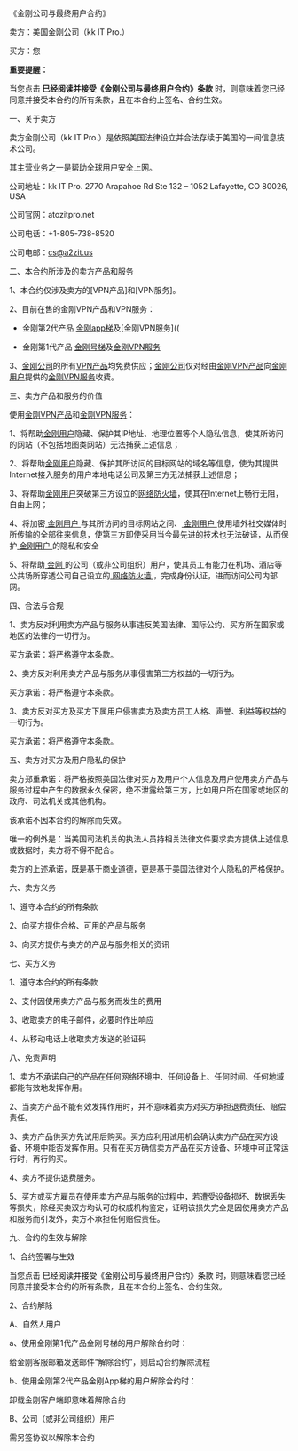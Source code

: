《金刚公司与最终用户合约》

卖方：美国金刚公司（kk IT Pro.）

买方：您

<strong> 重要提醒：</strong >

当您点击<strong> 巳经阅读并接受《金刚公司与最终用户合约》条款 </strong>时，则意味着您已经同意并接受本合约的所有条款，且在本合约上签名、合约生效。


一、关于卖方

卖方金刚公司（kk IT Pro.）是依照美国法律设立并合法存续于美国的一间信息技术公司。

其主营业务之一是帮助全球用户安全上网。

公司地址：kk IT Pro.
2770 Arapahoe Rd Ste 132 – 1052
Lafayette, CO 80026, USA

公司官网：atozitpro.net

公司电话：+1-805-738-8520

公司电邮：cs@a2zit.us


二、本合约所涉及的卖方产品和服务

1、本合约仅涉及卖方的[VPN产品]和[VPN服务]。

2、目前在售的金刚VPN产品和VPN服务：

- 金刚第2代产品 [金刚app梯]()及[金刚VPN服务]((

- 金刚第1代产品 [金刚号梯]()及[金刚VPN服务]()

3、[金刚公司]()的所有[VPN产品]()均免费供应；[金刚公司]()仅对经由[金刚VPN产品]()向[金刚用户]()提供的[金刚VPN服务]()收费。


三、卖方产品和服务的价值

使用[金刚VPN产品]()和[金刚VPN服务]()：

1、将帮助[金刚用户]()隐藏、保护其IP地址、地理位置等个人隐私信息，使其所访问的网站（不包括地图类网站）无法捕获上述信息；

2、将帮助[金刚用户]()隐藏、保护其所访问的目标网站的域名等信息，使为其提供Internet接入服务的用户本地电话公司及第三方无法捕获上述信息；

3、将帮助[金刚用户]()突破第三方设立的[网络防火墙]()，使其在Internet上畅行无阻，自由上网；

4、将加密[ 金刚用户 ](https://github.com/a2zitpro/web/blob/master/LadderFree/kkDictionary/KKUser.md)与其所访问的目标网站之间、[ 金刚用户 ](https://github.com/a2zitpro/web/blob/master/LadderFree/kkDictionary/KKUser.md)使用墙外社交媒体时所传输的全部往来信息，使第三方即使采用当今最先进的技术也无法破译，从而保护[ 金刚用户 ](https://github.com/a2zitpro/web/blob/master/LadderFree/kkDictionary/KKUser.md)的隐私和安全
 
5、将帮助[ 金刚 ]()的公司（或非公司组织）用户，使其员工有能力在机场、酒店等公共场所穿透公司自己设立的[ 网络防火墙 ]()，完成身份认证，进而访问公司内部网。


四、合法与合规

1、卖方反对利用卖方产品与服务从事违反美国法律、国际公约、买方所在国家或地区的法律的一切行为。

买方承诺：将严格遵守本条款。

2、卖方反对利用卖方产品与服务从事侵害第三方权益的一切行为。

买方承诺：将严格遵守本条款。

3、卖方反对买方及买方下属用户侵害卖方及卖方员工人格、声誉、利益等权益的一切行为。

买方承诺：将严格遵守本条款。

五、卖方对买方及用户隐私的保护

卖方郑重承诺：将严格按照美国法律对买方及用户个人信息及用户使用卖方产品与服务过程中产生的数据永久保密，绝不泄露给第三方，比如用户所在国家或地区的政府、司法机关或其他机构。

该承诺不因本合约的解除而失效。

唯一的例外是：当美国司法机关的执法人员持相关法律文件要求卖方提供上述信息或数据时，卖方将不得不配合。

卖方的上述承诺，既是基于商业道德，更是基于美国法律对个人隐私的严格保护。


六、卖方义务

1、遵守本合约的所有条款

2、向买方提供合格、可用的产品与服务

3、向买方提供与卖方的产品与服务相关的资讯


七、买方义务

1、遵守本合约的所有条款

2、支付因使用卖方产品与服务而发生的费用

3、收取卖方的电子邮件，必要时作出响应

4、从移动电话上收取卖方发送的验证码


八、免责声明

1、卖方不承诺自己的产品在任何网络环境中、任何设备上、任何时间、任何地域都能有效地发挥作用。

2、当卖方产品不能有效发挥作用时，并不意味着卖方对买方承担退费责任、赔偿责任。

3、卖方产品供买方先试用后购买。买方应利用试用机会确认卖方产品在买方设备、环境中能否发挥作用。只有在买方确信卖方产品在买方设备、环境中可正常运行时，再行购买。

4、卖方不提供退费服务。

5、买方或买方雇员在使用卖方产品与服务的过程中，若遭受设备损坏、数据丢失等损失，除经买卖双方均认可的权威机构鉴定，证明该损失完全是因使用卖方产品和服务而引发外，卖方不承担任何赔偿责任。


九、合约的生效与解除

1、合约签署与生效

当您点击<font color="Black"> 巳经阅读并接受《金刚公司与最终用户合约》条款 </font>时，则意味着您已经同意并接受本合约的所有条款，且在本合约上签名、合约生效。

2、合约解除

A、自然人用户

a、使用金刚第1代产品金刚号梯的用户解除合约时：

给金刚客服邮箱发送邮件“解除合约”，则启动合约解除流程

b、使用金刚第2代产品金刚App梯的用户解除合约时：

卸载金刚客户端即意味着解除合约

B、公司（或非公司组织）用户

需另签协议以解除本合约
